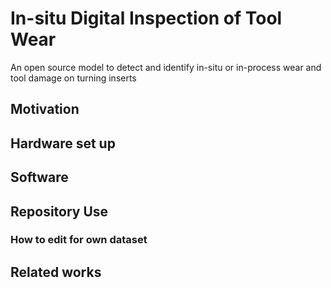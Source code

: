 # In-situ Digital Inspection of Tool Wear
An open source model to detect and identify in-situ or in-process wear and tool damage on turning inserts
## Motivation

## Hardware set up

## Software 

## Repository Use

### How to edit for own dataset

## Related works
